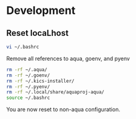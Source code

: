 # Development

## Reset locaLhost

```sh
vi ~/.bashrc
```

Remove all references to aqua, goenv, and pyenv

```sh
rm -rf ~/.aqua/
rm -rf ~/.goenv/
rm -rf ~/.kics-installer/
rm -rf ~/.pyenv/
rm -rf ~/.local/share/aquaproj-aqua/
source ~/.bashrc
```

You are now reset to non-aqua configuration.
